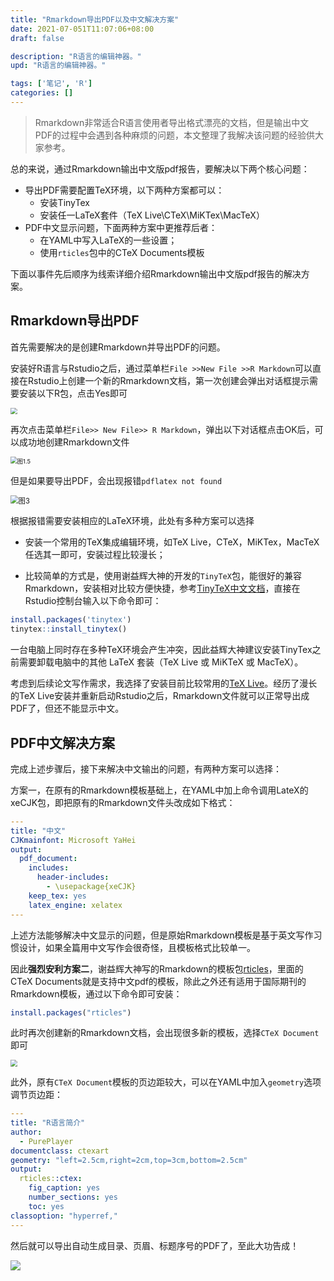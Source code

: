 ```yaml
---
title: "Rmarkdown导出PDF以及中文解决方案"
date: 2021-07-051T11:07:06+08:00
draft: false

description: "R语言的编辑神器。"
upd: "R语言的编辑神器。"

tags: ['笔记', 'R']
categories: []
---
```


> Rmarkdown非常适合R语言使用者导出格式漂亮的文档，但是输出中文PDF的过程中会遇到各种麻烦的问题，本文整理了我解决该问题的经验供大家参考。

总的来说，通过Rmarkdown输出中文版pdf报告，要解决以下两个核心问题：

- 导出PDF需要配置TeX环境，以下两种方案都可以：
  - 安装TinyTex
  - 安装任一LaTeX套件（TeX Live\CTeX\MiKTex\MacTeX）
- PDF中文显示问题，下面两种方案中更推荐后者：
  - 在YAML中写入LaTeX的一些设置；
  - 使用`rticles`包中的CTeX Documents模板

下面以事件先后顺序为线索详细介绍Rmarkdown输出中文版pdf报告的解决方案。

## Rmarkdown导出PDF

首先需要解决的是创建Rmarkdown并导出PDF的问题。

安装好R语言与Rstudio之后，通过菜单栏`File >>New File >>R Markdown`可以直接在Rstudio上创建一个新的Rmarkdown文档，第一次创建会弹出对话框提示需要安装以下R包，点击Yes即可

<img src="https://cdn.jsdelivr.net/gh/henrywu97/FigBed/Figs/20210401204720.png" style="zoom: 67%;" />

再次点击菜单栏`File>> New File>> R Markdown`，弹出以下对话框点击OK后，可以成功地创建Rmarkdown文件

<img src="https://cdn.jsdelivr.net/gh/henrywu97/FigBed/Figs/20210401204735.png" alt="图1.5" style="zoom:67%;" />

但是如果要导出PDF，会出现报错`pdflatex not found`

<img src="https://cdn.jsdelivr.net/gh/henrywu97/FigBed/Figs/20210401204745.png" alt="图3" style="zoom: 80%;" /> 

根据报错需要安装相应的LaTeX环境，此处有多种方案可以选择

- 安装一个常用的TeX集成编辑环境，如TeX Live，CTeX，MiKTex，MacTeX任选其一即可，安装过程比较漫长；

- 比较简单的方式是，使用谢益辉大神的开发的`TinyTeX`包，能很好的兼容Rmarkdown，安装相对比较方便快捷，参考[TinyTeX中文文档](https://yihui.org/tinytex/cn/)，直接在Rstudio控制台输入以下命令即可：

```R
install.packages('tinytex')
tinytex::install_tinytex()
```

一台电脑上同时存在多种TeX环境会产生冲突，因此益辉大神建议安装TinyTex之前需要卸载电脑中的其他 LaTeX 套装（TeX Live 或 MiKTeX 或 MacTeX）。

考虑到后续论文写作需求，我选择了安装目前比较常用的[TeX Live](http://www.tug.org/texlive/)。经历了漫长的TeX Live安装并重新启动Rstudio之后，Rmarkdown文件就可以正常导出成PDF了，但还不能显示中文。

## PDF中文解决方案

完成上述步骤后，接下来解决中文输出的问题，有两种方案可以选择：

方案一，在原有的Rmarkdown模板基础上，在YAML中加上命令调用LateX的xeCJK包，即把原有的Rmarkdown文件头改成如下格式：

```yaml
---
title: "中文"
CJKmainfont: Microsoft YaHei
output:
  pdf_document:
    includes:
      header-includes:
        - \usepackage{xeCJK}
    keep_tex: yes
    latex_engine: xelatex
---
```
上述方法能够解决中文显示的问题，但是原始Rmarkdown模板是基于英文写作习惯设计，如果全篇用中文写作会很奇怪，且模板格式比较单一。

因此**强烈安利方案二**，谢益辉大神写的Rmarkdown的模板包[rticles](https://github.com/rstudio/rticles)，里面的CTeX Documents就是支持中文pdf的模板，除此之外还有适用于国际期刊的Rmarkdown模板，通过以下命令即可安装：

```R
install.packages("rticles")
```

此时再次创建新的Rmarkdown文档，会出现很多新的模板，选择`CTeX Document`即可

<img src="https://cdn.jsdelivr.net/gh/henrywu97/FigBed/Figs/20210401204752.png" style="zoom:67%;" />

此外，原有`CTeX Document`模板的页边距较大，可以在YAML中加入`geometry`选项调节页边距：

```yaml
---
title: "R语言简介"
author:
  - PurePlayer
documentclass: ctexart
geometry: "left=2.5cm,right=2cm,top=3cm,bottom=2.5cm"
output:
  rticles::ctex:
    fig_caption: yes
    number_sections: yes
    toc: yes
classoption: "hyperref,"
---
```

然后就可以导出自动生成目录、页眉、标题序号的PDF了，至此大功告成！

![](https://cdn.jsdelivr.net/gh/henrywu97/FigBed/Figs/20210401204755.png)
